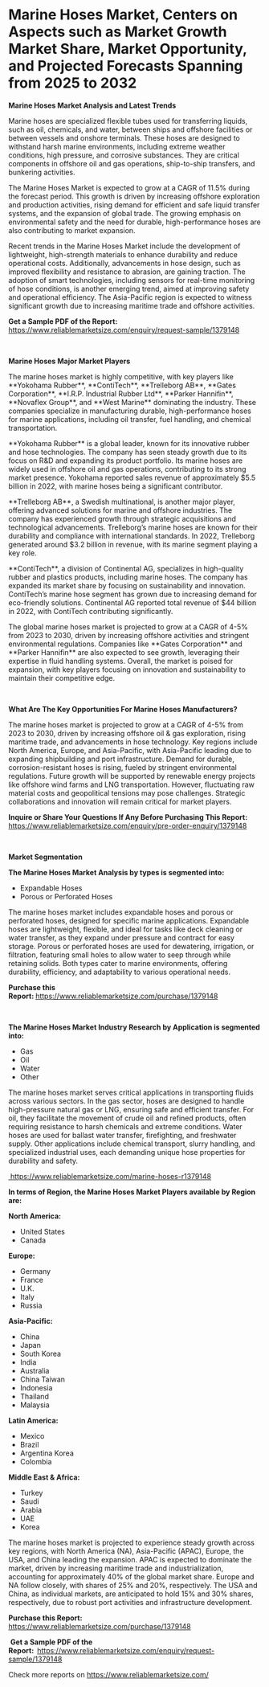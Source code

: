 <p><h1>Marine Hoses Market, Centers on Aspects such as Market Growth Market Share, Market Opportunity, and Projected Forecasts Spanning from 2025 to 2032</h1></p><p><strong>Marine Hoses Market Analysis and Latest Trends</strong></p>
<p><p>Marine hoses are specialized flexible tubes used for transferring liquids, such as oil, chemicals, and water, between ships and offshore facilities or between vessels and onshore terminals. These hoses are designed to withstand harsh marine environments, including extreme weather conditions, high pressure, and corrosive substances. They are critical components in offshore oil and gas operations, ship-to-ship transfers, and bunkering activities.</p><p>The Marine Hoses Market is expected to grow at a CAGR of 11.5% during the forecast period. This growth is driven by increasing offshore exploration and production activities, rising demand for efficient and safe liquid transfer systems, and the expansion of global trade. The growing emphasis on environmental safety and the need for durable, high-performance hoses are also contributing to market expansion.</p><p>Recent trends in the Marine Hoses Market include the development of lightweight, high-strength materials to enhance durability and reduce operational costs. Additionally, advancements in hose design, such as improved flexibility and resistance to abrasion, are gaining traction. The adoption of smart technologies, including sensors for real-time monitoring of hose conditions, is another emerging trend, aimed at improving safety and operational efficiency. The Asia-Pacific region is expected to witness significant growth due to increasing maritime trade and offshore activities.</p></p>
<p><strong>Get a Sample PDF of the Report:&nbsp;</strong> <a href="https://www.reliablemarketsize.com/enquiry/request-sample/1379148?utm_campaign=2140&utm_medium=2&utm_source=Github&utm_content=ia&utm_term=25012025&utm_id=marine-hoses">https://www.reliablemarketsize.com/enquiry/request-sample/1379148</a></p>
<p>&nbsp;</p>
<p><strong>Marine Hoses Major Market Players</strong></p>
<p><p>The marine hoses market is highly competitive, with key players like **Yokohama Rubber**, **ContiTech**, **Trelleborg AB**, **Gates Corporation**, **I.R.P. Industrial Rubber Ltd**, **Parker Hannifin**, **Novaflex Group**, and **West Marine** dominating the industry. These companies specialize in manufacturing durable, high-performance hoses for marine applications, including oil transfer, fuel handling, and chemical transportation.</p><p>**Yokohama Rubber** is a global leader, known for its innovative rubber and hose technologies. The company has seen steady growth due to its focus on R&D and expanding its product portfolio. Its marine hoses are widely used in offshore oil and gas operations, contributing to its strong market presence. Yokohama reported sales revenue of approximately $5.5 billion in 2022, with marine hoses being a significant contributor.</p><p>**Trelleborg AB**, a Swedish multinational, is another major player, offering advanced solutions for marine and offshore industries. The company has experienced growth through strategic acquisitions and technological advancements. Trelleborg’s marine hoses are known for their durability and compliance with international standards. In 2022, Trelleborg generated around $3.2 billion in revenue, with its marine segment playing a key role.</p><p>**ContiTech**, a division of Continental AG, specializes in high-quality rubber and plastics products, including marine hoses. The company has expanded its market share by focusing on sustainability and innovation. ContiTech’s marine hose segment has grown due to increasing demand for eco-friendly solutions. Continental AG reported total revenue of $44 billion in 2022, with ContiTech contributing significantly.</p><p>The global marine hoses market is projected to grow at a CAGR of 4-5% from 2023 to 2030, driven by increasing offshore activities and stringent environmental regulations. Companies like **Gates Corporation** and **Parker Hannifin** are also expected to see growth, leveraging their expertise in fluid handling systems. Overall, the market is poised for expansion, with key players focusing on innovation and sustainability to maintain their competitive edge.</p></p>
<p>&nbsp;</p>
<p><strong>What Are The Key Opportunities For Marine Hoses Manufacturers?</strong></p>
<p><p>The marine hoses market is projected to grow at a CAGR of 4-5% from 2023 to 2030, driven by increasing offshore oil & gas exploration, rising maritime trade, and advancements in hose technology. Key regions include North America, Europe, and Asia-Pacific, with Asia-Pacific leading due to expanding shipbuilding and port infrastructure. Demand for durable, corrosion-resistant hoses is rising, fueled by stringent environmental regulations. Future growth will be supported by renewable energy projects like offshore wind farms and LNG transportation. However, fluctuating raw material costs and geopolitical tensions may pose challenges. Strategic collaborations and innovation will remain critical for market players.</p></p>
<p><strong>Inquire or Share Your Questions If Any Before Purchasing This Report:</strong> <a href="https://www.reliablemarketsize.com/enquiry/pre-order-enquiry/1379148?utm_campaign=2140&utm_medium=2&utm_source=Github&utm_content=ia&utm_term=25012025&utm_id=marine-hoses">https://www.reliablemarketsize.com/enquiry/pre-order-enquiry/1379148</a></p>
<p>&nbsp;</p>
<p><strong>Market Segmentation</strong></p>
<p><strong>The Marine Hoses Market Analysis by types is segmented into:</strong></p>
<p><ul><li>Expandable Hoses</li><li>Porous or Perforated Hoses</li></ul></p>
<p><p>The marine hoses market includes expandable hoses and porous or perforated hoses, designed for specific marine applications. Expandable hoses are lightweight, flexible, and ideal for tasks like deck cleaning or water transfer, as they expand under pressure and contract for easy storage. Porous or perforated hoses are used for dewatering, irrigation, or filtration, featuring small holes to allow water to seep through while retaining solids. Both types cater to marine environments, offering durability, efficiency, and adaptability to various operational needs.</p></p>
<p><strong>Purchase this Report:&nbsp;</strong><a href="https://www.reliablemarketsize.com/purchase/1379148?utm_campaign=2140&utm_medium=2&utm_source=Github&utm_content=ia&utm_term=25012025&utm_id=marine-hoses">https://www.reliablemarketsize.com/purchase/1379148</a></p>
<p>&nbsp;</p>
<p><strong>The Marine Hoses Market Industry Research by Application is segmented into:</strong></p>
<p><ul><li>Gas</li><li>Oil</li><li>Water</li><li>Other</li></ul></p>
<p><p>The marine hoses market serves critical applications in transporting fluids across various sectors. In the gas sector, hoses are designed to handle high-pressure natural gas or LNG, ensuring safe and efficient transfer. For oil, they facilitate the movement of crude oil and refined products, often requiring resistance to harsh chemicals and extreme conditions. Water hoses are used for ballast water transfer, firefighting, and freshwater supply. Other applications include chemical transport, slurry handling, and specialized industrial uses, each demanding unique hose properties for durability and safety.</p></p>
<p><a href="https://www.reliablemarketsize.com/marine-hoses-r1379148?utm_campaign=2140&utm_medium=2&utm_source=Github&utm_content=ia&utm_term=25012025&utm_id=marine-hoses">&nbsp;https://www.reliablemarketsize.com/marine-hoses-r1379148</a></p>
<p><strong>In terms of Region, the Marine Hoses Market Players available by Region are:</strong></p>
<p>
    <p> <strong> North America: </strong>
        <ul>
            <li>United States</li>
            <li>Canada</li>
        </ul>
        </p> 
    <p> <strong> Europe: </strong>
        <ul>
            <li>Germany</li>
            <li>France</li>
            <li>U.K.</li>
            <li>Italy</li>
            <li>Russia</li>
        </ul>
        </p> 
    <p> <strong> Asia-Pacific: </strong>
        <ul>
            <li>China</li>
            <li>Japan</li>
            <li>South Korea</li>
            <li>India</li>
            <li>Australia</li>
            <li>China Taiwan</li>
            <li>Indonesia</li>
            <li>Thailand</li>
            <li>Malaysia</li>
        </ul>
        </p> 
    <p> <strong> Latin America: </strong>
        <ul>
            <li>Mexico</li>
            <li>Brazil</li>
            <li>Argentina Korea</li>
            <li>Colombia</li>
        </ul>
        </p> 
    <p> <strong> Middle East & Africa: </strong>
        <ul>
            <li>Turkey</li>
            <li>Saudi</li>
            <li>Arabia</li>
            <li>UAE</li>
            <li>Korea</li>
        </ul>
    </p>
    </p>
<p><p>The marine hoses market is projected to experience steady growth across key regions, with North America (NA), Asia-Pacific (APAC), Europe, the USA, and China leading the expansion. APAC is expected to dominate the market, driven by increasing maritime trade and industrialization, accounting for approximately 40% of the global market share. Europe and NA follow closely, with shares of 25% and 20%, respectively. The USA and China, as individual markets, are anticipated to hold 15% and 30% shares, respectively, due to robust port activities and infrastructure development.</p></p>
<p><strong>Purchase this Report: </strong><a href="https://www.reliablemarketsize.com/purchase/1379148?utm_campaign=2140&utm_medium=2&utm_source=Github&utm_content=ia&utm_term=25012025&utm_id=marine-hoses">https://www.reliablemarketsize.com/purchase/1379148</a></p>
<p>&nbsp;<strong>Get a Sample PDF of the Report:&nbsp;&nbsp;</strong><a href="https://www.reliablemarketsize.com/enquiry/request-sample/1379148?utm_campaign=2140&utm_medium=2&utm_source=Github&utm_content=ia&utm_term=25012025&utm_id=marine-hoses">https://www.reliablemarketsize.com/enquiry/request-sample/1379148</a></p>
<p><strong></strong></p>
<p>Check more reports on <a href="https://www.reliablemarketsize.com/?utm_campaign=2140&utm_medium=2&utm_source=Github&utm_content=ia&utm_term=25012025&utm_id=marine-hoses">https://www.reliablemarketsize.com/</a></p>